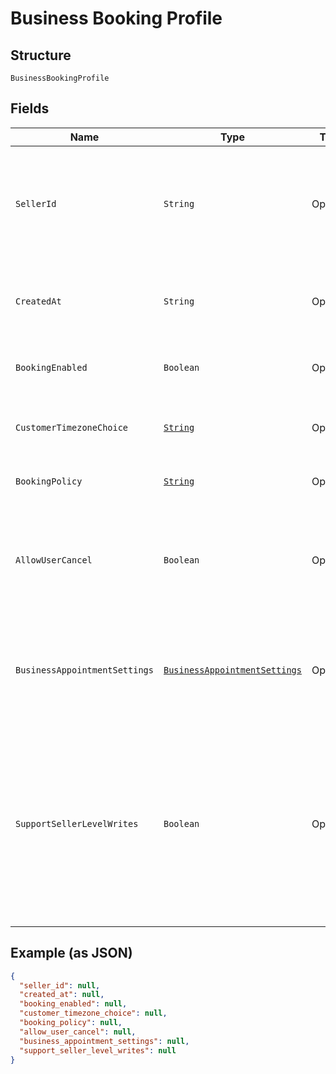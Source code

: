 
# Business Booking Profile

## Structure

`BusinessBookingProfile`

## Fields

| Name | Type | Tags | Description | Getter |
|  --- | --- | --- | --- | --- |
| `SellerId` | `String` | Optional | The ID of the seller, obtainable using the Merchants API.<br>**Constraints**: *Maximum Length*: `32` | String getSellerId() |
| `CreatedAt` | `String` | Optional | The RFC 3339 timestamp specifying the booking's creation time. | String getCreatedAt() |
| `BookingEnabled` | `Boolean` | Optional | Indicates whether the seller is open for booking. | Boolean getBookingEnabled() |
| `CustomerTimezoneChoice` | [`String`](../../doc/models/business-booking-profile-customer-timezone-choice.md) | Optional | Choices of customer-facing time zone used for bookings. | String getCustomerTimezoneChoice() |
| `BookingPolicy` | [`String`](../../doc/models/business-booking-profile-booking-policy.md) | Optional | Policies for accepting bookings. | String getBookingPolicy() |
| `AllowUserCancel` | `Boolean` | Optional | Indicates whether customers can cancel or reschedule their own bookings (`true`) or not (`false`). | Boolean getAllowUserCancel() |
| `BusinessAppointmentSettings` | [`BusinessAppointmentSettings`](../../doc/models/business-appointment-settings.md) | Optional | The service appointment settings, including where and how the service is provided. | BusinessAppointmentSettings getBusinessAppointmentSettings() |
| `SupportSellerLevelWrites` | `Boolean` | Optional | Indicates whether the seller's subscription to Square Appointments supports creating, updating or canceling an appointment through the API (`true`) or not (`false`) using seller permission. | Boolean getSupportSellerLevelWrites() |

## Example (as JSON)

```json
{
  "seller_id": null,
  "created_at": null,
  "booking_enabled": null,
  "customer_timezone_choice": null,
  "booking_policy": null,
  "allow_user_cancel": null,
  "business_appointment_settings": null,
  "support_seller_level_writes": null
}
```

